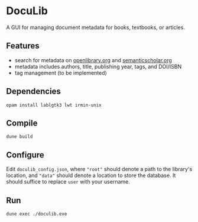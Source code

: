 # DocuLib
A GUI for managing document metadata for books, textbooks, or articles.

## Features
* search for metadata on [openlibrary.org](https://openlibrary.org/) and [semanticscholar.org](https://www.semanticscholar.org/)
* metadata includes authors, title, publishing year, tags, and DOI/ISBN
* tag management (to be implemented)

## Dependencies
```
opam install lablgtk3 lwt irmin-unix
```

## Compile
```
dune build
```

## Configure
Edit `doculib_config.json`, where `"root"` should denote a path to the library's location, and `"data"` should denote a location to store the  database. It should suffice to replace `user` with your username.

## Run
```
dune exec ./doculib.exe
```